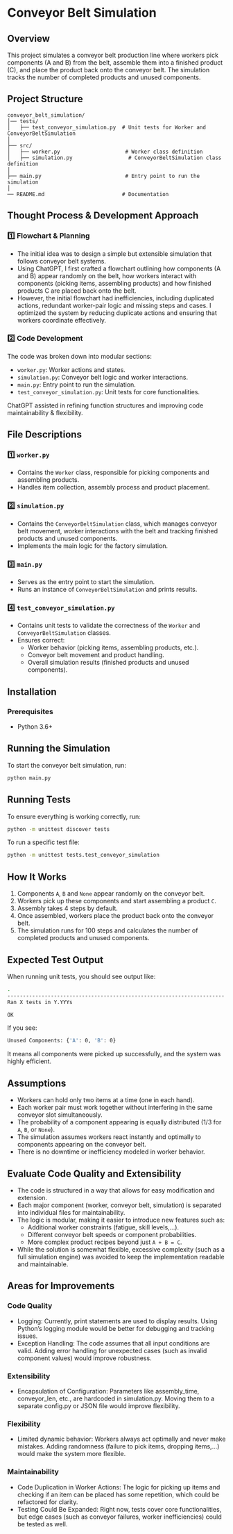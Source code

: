 # Conveyor Belt Simulation

## Overview
This project simulates a conveyor belt production line where workers pick components (A and B) from the belt, assemble them into a finished product (C), and place the product back onto the conveyor belt. The simulation tracks the number of completed products and unused components.

## Project Structure
```
conveyor_belt_simulation/
│── tests/
│   ├── test_conveyor_simulation.py  # Unit tests for Worker and ConveyorBeltSimulation
│
├── src/
│   ├── worker.py                     # Worker class definition
│   ├── simulation.py                  # ConveyorBeltSimulation class definition
│
├── main.py                           # Entry point to run the simulation
│
── README.md                         # Documentation
```

## Thought Process & Development Approach
### 1️⃣ Flowchart & Planning
- The initial idea was to design a simple but extensible simulation that follows conveyor belt systems.
- Using ChatGPT, I first crafted a flowchart outlining how components (A and B) appear randomly on the belt, how workers interact with components (picking items, assembling products) and how finished products C are placed back onto the belt.
- However, the initial flowchart had inefficiencies, including duplicated actions, redundant worker-pair logic and missing steps and cases. I optimized the system by reducing duplicate actions and ensuring that workers coordinate effectively.

### 2️⃣ Code Development 
The code was broken down into modular sections:
- `worker.py`: Worker actions and states.
- `simulation.py`: Conveyor belt logic and worker interactions.
- `main.py`: Entry point to run the simulation.
- `test_conveyor_simulation.py`: Unit tests for core functionalities.
  
ChatGPT assisted in refining function structures and improving code maintainability & flexibility.

## File Descriptions
### **1️⃣ `worker.py`**
- Contains the `Worker` class, responsible for picking components and assembling products.
- Handles item collection, assembly process and product placement.

### **2️⃣ `simulation.py`**
- Contains the `ConveyorBeltSimulation` class, which manages conveyor belt movement, worker interactions with the belt and tracking finished products and unused components.
- Implements the main logic for the factory simulation.

### **3️⃣ `main.py`**
- Serves as the entry point to start the simulation.
- Runs an instance of `ConveyorBeltSimulation` and prints results.

### **4️⃣ `test_conveyor_simulation.py`**
- Contains unit tests to validate the correctness of the `Worker` and `ConveyorBeltSimulation` classes.
- Ensures correct:
  - Worker behavior (picking items, assembling products, etc.).
  - Conveyor belt movement and product handling.
  - Overall simulation results (finished products and unused components).

## Installation
### **Prerequisites**
- Python 3.6+


## Running the Simulation
To start the conveyor belt simulation, run:
```sh
python main.py
```

## Running Tests
To ensure everything is working correctly, run:
```sh
python -m unittest discover tests
```

To run a specific test file:
```sh
python -m unittest tests.test_conveyor_simulation
```

## How It Works
1. Components `A`, `B` and `None` appear randomly on the conveyor belt.
2. Workers pick up these components and start assembling a product `C`.
3. Assembly takes 4 steps by default.
4. Once assembled, workers place the product back onto the conveyor belt.
5. The simulation runs for 100 steps and calculates the number of completed products and unused components.

## Expected Test Output
When running unit tests, you should see output like:
```sh
.
----------------------------------------------------------------------
Ran X tests in Y.YYYs

OK
```
If you see:
```sh
Unused Components: {'A': 0, 'B': 0}
```
It means all components were picked up successfully, and the system was highly efficient.

## Assumptions
- Workers can hold only two items at a time (one in each hand).
- Each worker pair must work together without interfering in the same conveyor slot simultaneously.
- The probability of a component appearing is equally distributed (1/3 for `A`, `B`, or `None`).
- The simulation assumes workers react instantly and optimally to components appearing on the conveyor belt.
- There is no downtime or inefficiency modeled in worker behavior.

## Evaluate Code Quality and Extensibility
- The code is structured in a way that allows for easy modification and extension.
- Each major component (worker, conveyor belt, simulation) is separated into individual files for maintainability.
- The logic is modular, making it easier to introduce new features such as:
  - Additional worker constraints (fatigue, skill levels,...).
  - Different conveyor belt speeds or component probabilities.
  - More complex product recipes beyond just `A + B = C`.
- While the solution is somewhat flexible, excessive complexity (such as a full simulation engine) was avoided to keep the implementation readable and maintainable.

## Areas for Improvements
### Code Quality
- Logging: Currently, print statements are used to display results. Using Python’s logging module would be better for debugging and tracking issues.
- Exception Handling: The code assumes that all input conditions are valid. Adding error handling for unexpected cases (such as invalid component values) would improve robustness.

### Extensibility
- Encapsulation of Configuration: Parameters like assembly_time, conveyor_len, etc., are hardcoded in simulation.py. Moving them to a separate config.py or JSON file would improve flexibility.

### Flexibility
- Limited dynamic behavior: Workers always act optimally and never make mistakes. Adding randomness (failure to pick items, dropping items,...) would make the system more flexible.

### Maintainability
- Code Duplication in Worker Actions: The logic for picking up items and checking if an item can be placed has some repetition, which could be refactored for clarity.
- Testing Could Be Expanded: Right now, tests cover core functionalities, but edge cases (such as conveyor failures, worker inefficiencies) could be tested as well.

